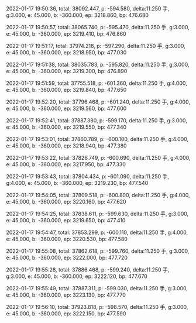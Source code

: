 2022-01-17 19:50:36, total: 38092.447, p: -594.580, delta:11.250 手, g:3.000, e: 45.000, b: -360.000, ep: 3218.860, bp: 476.680

2022-01-17 19:50:57, total: 38065.740, p: -595.470, delta:11.250 手, g:3.000, e: 45.000, b: -360.000, ep: 3219.410, bp: 476.860

2022-01-17 19:51:17, total: 37974.218, p: -597.290, delta:11.250 手, g:3.000, e: 45.000, b: -360.000, ep: 3218.950, bp: 477.030

2022-01-17 19:51:38, total: 38035.783, p: -595.820, delta:11.250 手, g:3.000, e: 45.000, b: -360.000, ep: 3219.300, bp: 476.890

2022-01-17 19:51:59, total: 37755.518, p: -601.360, delta:11.250 手, g:4.000, e: 45.000, b: -360.000, ep: 3219.840, bp: 477.650

2022-01-17 19:52:20, total: 37796.468, p: -601.240, delta:11.250 手, g:4.000, e: 45.000, b: -360.000, ep: 3219.560, bp: 477.600

2022-01-17 19:52:41, total: 37887.380, p: -599.170, delta:11.250 手, g:3.000, e: 45.000, b: -360.000, ep: 3219.550, bp: 477.340

2022-01-17 19:53:01, total: 37860.789, p: -600.100, delta:11.250 手, g:4.000, e: 45.000, b: -360.000, ep: 3218.940, bp: 477.380

2022-01-17 19:53:22, total: 37826.749, p: -600.690, delta:11.250 手, g:4.000, e: 45.000, b: -360.000, ep: 3217.950, bp: 477.330

2022-01-17 19:53:43, total: 37804.434, p: -601.090, delta:11.250 手, g:4.000, e: 45.000, b: -360.000, ep: 3219.230, bp: 477.540

2022-01-17 19:54:05, total: 37809.518, p: -600.800, delta:11.250 手, g:4.000, e: 45.000, b: -360.000, ep: 3220.160, bp: 477.620

2022-01-17 19:54:25, total: 37838.611, p: -599.630, delta:11.250 手, g:3.000, e: 45.000, b: -360.000, ep: 3219.650, bp: 477.410

2022-01-17 19:54:47, total: 37853.299, p: -600.110, delta:11.250 手, g:4.000, e: 45.000, b: -360.000, ep: 3220.530, bp: 477.580

2022-01-17 19:55:08, total: 37862.618, p: -599.760, delta:11.250 手, g:3.000, e: 45.000, b: -360.000, ep: 3222.000, bp: 477.720

2022-01-17 19:55:28, total: 37886.468, p: -599.240, delta:11.250 手, g:3.000, e: 45.000, b: -360.000, ep: 3222.120, bp: 477.670

2022-01-17 19:55:49, total: 37887.311, p: -599.030, delta:11.250 手, g:3.000, e: 45.000, b: -360.000, ep: 3223.130, bp: 477.770

2022-01-17 19:56:10, total: 37923.818, p: -598.570, delta:11.250 手, g:3.000, e: 45.000, b: -360.000, ep: 3222.150, bp: 477.590